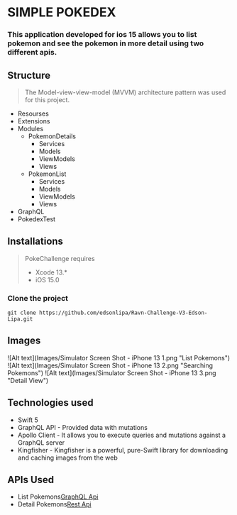 # SIMPLE POKEDEX

### This application developed for ios 15 allows you to list pokemon and see the pokemon in more detail using two different apis.

## Structure
> The Model-view-view-model (MVVM) architecture pattern was used for this project.
- Resourses
- Extensions
- Modules
  - PokemonDetails
    - Services
    - Models
    - ViewModels
    - Views
  - PokemonList
    - Services
    - Models
    - ViewModels
    - Views
- GraphQL
- PokedexTest   

## Installations
> PokeChallenge requires 
> - Xcode 13.*
> - iOS 15.0
### Clone the project
```
git clone https://github.com/edsonlipa/Ravn-Challenge-V3-Edson-Lipa.git
```
## Images
![Alt text](Images/Simulator Screen Shot - iPhone 13 1.png "List Pokemons")
![Alt text](Images/Simulator Screen Shot - iPhone 13 2.png "Searching Pokemons")
![Alt text](Images/Simulator Screen Shot - iPhone 13 3.png "Detail View")

## Technologies used

* Swift 5
* GraphQL API - Provided data with mutations
* Apollo Client - It allows you to execute queries and mutations against a GraphQL server
* Kingfisher - Kingfisher is a powerful, pure-Swift library for downloading and caching images from the web

## APIs Used
* List Pokemons[GraphQL Api](https://wayfair.github.io/dociql/)
* Detail Pokemons[Rest Api](https://pokeapi.co/docs/v2) 